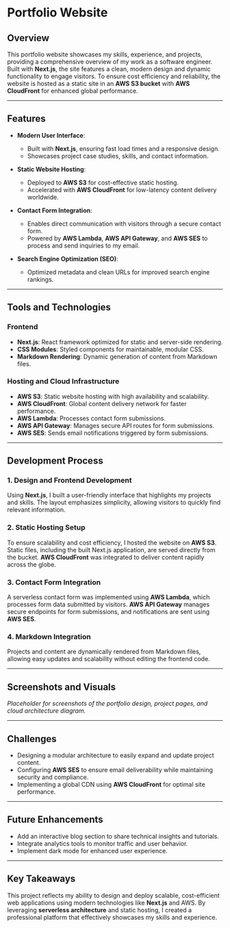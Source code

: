 # Portfolio Website

## Overview
This portfolio website showcases my skills, experience, and projects, providing a comprehensive overview of my work as a software engineer. Built with **Next.js**, the site features a clean, modern design and dynamic functionality to engage visitors. To ensure cost efficiency and reliability, the website is hosted as a static site in an **AWS S3 bucket** with **AWS CloudFront** for enhanced global performance.

---

## Features
- **Modern User Interface**:
  - Built with **Next.js**, ensuring fast load times and a responsive design.
  - Showcases project case studies, skills, and contact information.

- **Static Website Hosting**:
  - Deployed to **AWS S3** for cost-effective static hosting.
  - Accelerated with **AWS CloudFront** for low-latency content delivery worldwide.

- **Contact Form Integration**:
  - Enables direct communication with visitors through a secure contact form.
  - Powered by **AWS Lambda**, **AWS API Gateway**, and **AWS SES** to process and send inquiries to my email.

- **Search Engine Optimization (SEO)**:
  - Optimized metadata and clean URLs for improved search engine rankings.

---

## Tools and Technologies
### Frontend
- **Next.js**: React framework optimized for static and server-side rendering.
- **CSS Modules**: Styled components for maintainable, modular CSS.
- **Markdown Rendering**: Dynamic generation of content from Markdown files.

### Hosting and Cloud Infrastructure
- **AWS S3**: Static website hosting with high availability and scalability.
- **AWS CloudFront**: Global content delivery network for faster performance.
- **AWS Lambda**: Processes contact form submissions.
- **AWS API Gateway**: Manages secure API routes for form submissions.
- **AWS SES**: Sends email notifications triggered by form submissions.

---

## Development Process
### 1. Design and Frontend Development
Using **Next.js**, I built a user-friendly interface that highlights my projects and skills. The layout emphasizes simplicity, allowing visitors to quickly find relevant information.

### 2. Static Hosting Setup
To ensure scalability and cost efficiency, I hosted the website on **AWS S3**. Static files, including the built Next.js application, are served directly from the bucket. **AWS CloudFront** was integrated to deliver content rapidly across the globe.

### 3. Contact Form Integration
A serverless contact form was implemented using **AWS Lambda**, which processes form data submitted by visitors. **AWS API Gateway** manages secure endpoints for form submissions, and notifications are sent using **AWS SES**.

### 4. Markdown Integration
Projects and content are dynamically rendered from Markdown files, allowing easy updates and scalability without editing the frontend code.

---

## Screenshots and Visuals
*Placeholder for screenshots of the portfolio design, project pages, and cloud architecture diagram.*

---

## Challenges
- Designing a modular architecture to easily expand and update project content.
- Configuring **AWS SES** to ensure email deliverability while maintaining security and compliance.
- Implementing a global CDN using **AWS CloudFront** for optimal site performance.

---

## Future Enhancements
- Add an interactive blog section to share technical insights and tutorials.
- Integrate analytics tools to monitor traffic and user behavior.
- Implement dark mode for enhanced user experience.

---

## Key Takeaways
This project reflects my ability to design and deploy scalable, cost-efficient web applications using modern technologies like **Next.js** and AWS. By leveraging **serverless architecture** and static hosting, I created a professional platform that effectively showcases my skills and experience.
